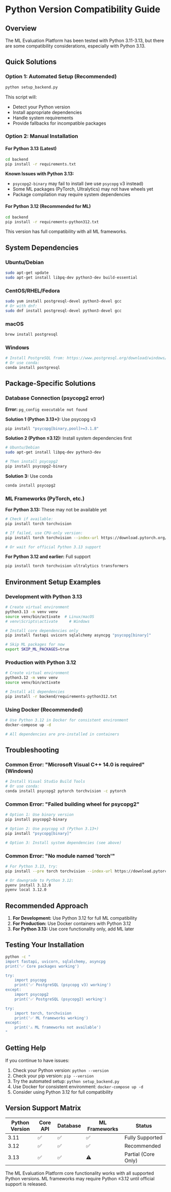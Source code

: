 # Python Version Compatibility Guide

## Overview

The ML Evaluation Platform has been tested with Python 3.11-3.13, but there are some compatibility considerations, especially with Python 3.13.

## Quick Solutions

### Option 1: Automated Setup (Recommended)
```bash
python setup_backend.py
```

This script will:
- Detect your Python version
- Install appropriate dependencies
- Handle system requirements
- Provide fallbacks for incompatible packages

### Option 2: Manual Installation

#### For Python 3.13 (Latest)
```bash
cd backend
pip install -r requirements.txt
```

**Known Issues with Python 3.13:**
- `psycopg2-binary` may fail to install (we use `psycopg` v3 instead)
- Some ML packages (PyTorch, Ultralytics) may not have wheels yet
- Package compilation may require system dependencies

#### For Python 3.12 (Recommended for ML)
```bash
cd backend  
pip install -r requirements-python312.txt
```

This version has full compatibility with all ML frameworks.

## System Dependencies

### Ubuntu/Debian
```bash
sudo apt-get update
sudo apt-get install libpq-dev python3-dev build-essential
```

### CentOS/RHEL/Fedora
```bash
sudo yum install postgresql-devel python3-devel gcc
# Or with dnf:
sudo dnf install postgresql-devel python3-devel gcc
```

### macOS
```bash
brew install postgresql
```

### Windows
```bash
# Install PostgreSQL from: https://www.postgresql.org/download/windows/
# Or use conda:
conda install postgresql
```

## Package-Specific Solutions

### Database Connection (psycopg2 error)

**Error:** `pg_config executable not found`

**Solution 1 (Python 3.13+):** Use psycopg v3
```bash
pip install "psycopg[binary,pool]>=3.1.8"
```

**Solution 2 (Python ≤3.12):** Install system dependencies first
```bash
# Ubuntu/Debian
sudo apt-get install libpq-dev python3-dev

# Then install psycopg2
pip install psycopg2-binary
```

**Solution 3:** Use conda
```bash
conda install psycopg2
```

### ML Frameworks (PyTorch, etc.)

**For Python 3.13:** These may not be available yet
```bash
# Check if available:
pip install torch torchvision

# If failed, use CPU-only version:
pip install torch torchvision --index-url https://download.pytorch.org/whl/cpu

# Or wait for official Python 3.13 support
```

**For Python 3.12 and earlier:** Full support
```bash
pip install torch torchvision ultralytics transformers
```

## Environment Setup Examples

### Development with Python 3.13
```bash
# Create virtual environment
python3.13 -m venv venv
source venv/bin/activate  # Linux/macOS
# venv\Scripts\activate     # Windows

# Install core dependencies only
pip install fastapi uvicorn sqlalchemy asyncpg "psycopg[binary]"

# Skip ML packages for now
export SKIP_ML_PACKAGES=true
```

### Production with Python 3.12
```bash
# Create virtual environment
python3.12 -m venv venv
source venv/bin/activate

# Install all dependencies
pip install -r backend/requirements-python312.txt
```

### Using Docker (Recommended)
```bash
# Use Python 3.12 in Docker for consistent environment
docker-compose up -d

# All dependencies are pre-installed in containers
```

## Troubleshooting

### Common Error: "Microsoft Visual C++ 14.0 is required" (Windows)
```bash
# Install Visual Studio Build Tools
# Or use conda:
conda install psycopg2 pytorch torchvision -c pytorch
```

### Common Error: "Failed building wheel for psycopg2"
```bash
# Option 1: Use binary version
pip install psycopg2-binary

# Option 2: Use psycopg v3 (Python 3.13+)
pip install "psycopg[binary]"

# Option 3: Install system dependencies (see above)
```

### Common Error: "No module named 'torch'"
```bash
# For Python 3.13, try:
pip install --pre torch torchvision --index-url https://download.pytorch.org/whl/nightly/cpu

# Or downgrade to Python 3.12:
pyenv install 3.12.0
pyenv local 3.12.0
```

## Recommended Approach

1. **For Development:** Use Python 3.12 for full ML compatibility
2. **For Production:** Use Docker containers with Python 3.12
3. **For Python 3.13:** Use core functionality only, add ML later

## Testing Your Installation

```bash
python -c "
import fastapi, uvicorn, sqlalchemy, asyncpg
print('✅ Core packages working')

try:
    import psycopg
    print('✅ PostgreSQL (psycopg v3) working')
except:
    import psycopg2
    print('✅ PostgreSQL (psycopg2) working')

try:
    import torch, torchvision
    print('✅ ML frameworks working')
except:
    print('⚠️ ML frameworks not available')
"
```

## Getting Help

If you continue to have issues:

1. Check your Python version: `python --version`
2. Check your pip version: `pip --version`
3. Try the automated setup: `python setup_backend.py`
4. Use Docker for consistent environment: `docker-compose up -d`
5. Consider using Python 3.12 for full compatibility

## Version Support Matrix

| Python Version | Core API | Database | ML Frameworks | Status |
|---------------|----------|----------|---------------|---------|
| 3.11 | ✅ | ✅ | ✅ | Fully Supported |
| 3.12 | ✅ | ✅ | ✅ | Recommended |
| 3.13 | ✅ | ✅ | ⚠️ | Partial (Core Only) |

The ML Evaluation Platform core functionality works with all supported Python versions. ML frameworks may require Python ≤3.12 until official support is released.